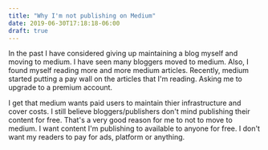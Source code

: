 ```yaml
---
title: "Why I'm not publishing on Medium"
date: 2019-06-30T17:18:18-06:00
draft: true
---
```

In the past I have considered giving up maintaining a blog myself and moving to medium. I have seen many bloggers moved to medium. Also, I found myself 
reading more and more medium articles. Recently, medium started putting a pay wall on the articles that I'm reading. Asking me to upgrade to a premium account.

I get that medium wants paid users to maintain thier infrastructure and cover costs. I still believe bloggers/publishers don't mind publishing their content for free. 
That's a very good reason for me to not to move to medium. I want content I'm publishing to available to anyone for free. I don't want my readers to pay for ads, platform or anything.

